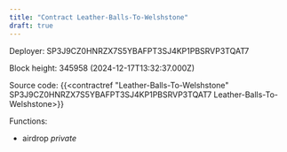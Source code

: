 ```yaml
---
title: "Contract Leather-Balls-To-Welshstone"
draft: true
---
```

Deployer: SP3J9CZ0HNRZX7S5YBAFPT3SJ4KP1PBSRVP3TQAT7


 



Block height: 345958 (2024-12-17T13:32:37.000Z)

Source code: {{<contractref "Leather-Balls-To-Welshstone" SP3J9CZ0HNRZX7S5YBAFPT3SJ4KP1PBSRVP3TQAT7 Leather-Balls-To-Welshstone>}}

Functions:

* airdrop _private_
